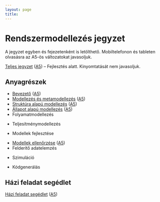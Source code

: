 ```yaml
---
layout: page
title:
---
```


# Rendszermodellezés jegyzet

A jegyzet egyben és fejezetenként is letölthető. Mobiltelefonon és tableten olvasásra az A5-ös változatokat javasoljuk.

[Teljes jegyzet](rendszermodellezes.pdf) ([A5](rendszermodellezes-mobile.pdf)) &ndash; Fejlesztés alatt. Kinyomtatását nem javasoljuk.

## Anyagrészek

* [Bevezető](bevezeto.pdf) ([A5](bevezeto-mobile.pdf))
* [Modellezés és metamodellezés](modellezes-es-metamodellezes.pdf) ([A5](modellezes-es-metamodellezes-mobile.pdf))
* [Struktúra alapú modellezés](struktura-alapu-modellezes.pdf) ([A5](struktura-alapu-modellezes-mobile.pdf))
* [Állapot alapú modellezés](allapot-alapu-modellezes.pdf) ([A5](allapot-alapu-modellezes-mobile.pdf))
* Folyamatmodellezés
<!--* [Folyamatmodellezés](folyamatmodellezes.pdf) ([A5](folyamatmodellezes-mobile.pdf))-->
* Teljesítménymodellezés
<!--* [Teljesítménymodellezés](teljesitmenymodellezes.pdf) ([A5](teljesitmenymodellezes-mobile.pdf))-->
* Modellek fejlesztése
<!--* [Modellek fejlesztése](modellek-fejlesztese.pdf) ([A5](modellek-fejlesztese-mobile.pdf))-->
* [Modellek ellenőrzése](modellek-ellenorzese.pdf) ([A5](modellek-ellenorzese-mobile.pdf))
* Felderítő adatelemzés
<!--* [Felderítő adatelemzés](felderito-adatelemzes.pdf) ([A5](felderito-adatelemzes-mobile.pdf))-->
* Szimuláció
<!--* [Szimuláció](szimulacio.pdf) ([A5](szimulacio-mobile.pdf))-->
* Kódgenerálás
<!--* [Kódgenerálás](kodgeneralas.pdf) ([A5](kodgeneralas-mobile.pdf))-->

## Házi feladat segédlet

[Házi feladat segédlet](hf.pdf) ([A5](hf-a5.pdf))
